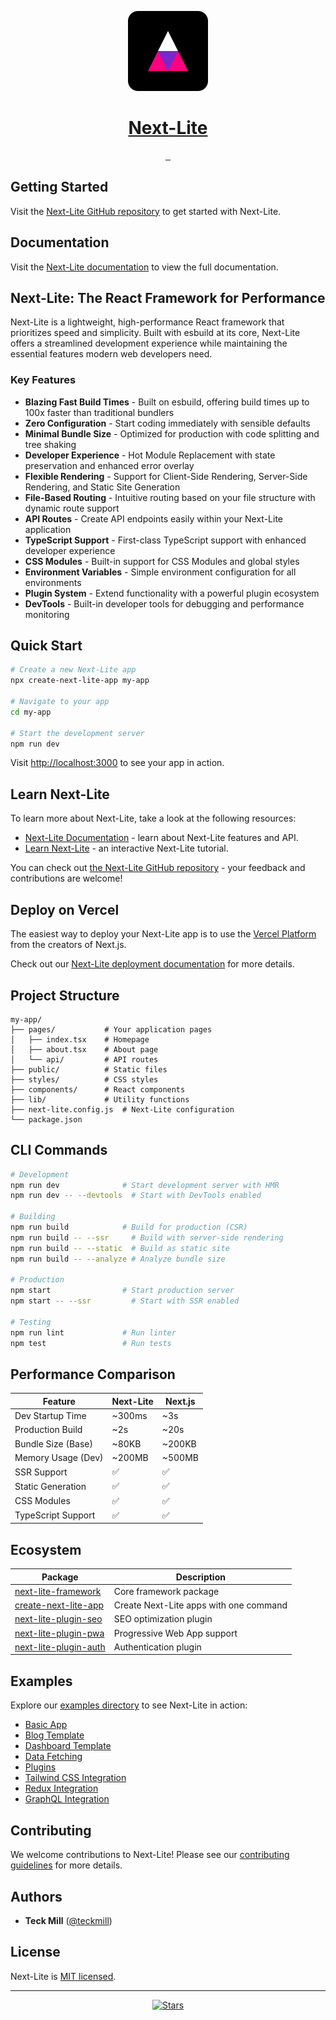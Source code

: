 <p align="center">
  <a href="https://github.com/Nom-nom-hub/next-lite-main">
    <img src="public/next-lite-logo.svg" alt="Next-Lite logo" width="128" height="128">
    <h1 align="center">Next-Lite</h1>
  </a>
</p>

<p align="center">
  <a aria-label="NPM version" href="https://www.npmjs.com/package/next-lite-framework">
    <img alt="" src="https://img.shields.io/npm/v/next-lite-framework.svg?style=for-the-badge&labelColor=000000">
  </a>
  <a aria-label="License" href="https://github.com/Nom-nom-hub/next-lite-main/blob/main/LICENSE">
    <img alt="" src="https://img.shields.io/npm/l/next-lite-framework.svg?style=for-the-badge&labelColor=000000">
  </a>
  <a aria-label="Join the community on GitHub" href="https://github.com/Nom-nom-hub/next-lite-main/discussions">
    <img alt="" src="https://img.shields.io/badge/Join%20the%20community-blueviolet.svg?style=for-the-badge&logo=github&labelColor=000000&logoWidth=20">
  </a>
</p>

## Getting Started

Visit the [Next-Lite GitHub repository](https://github.com/Nom-nom-hub/next-lite-main) to get started with Next-Lite.

## Documentation

Visit the [Next-Lite documentation](https://github.com/Nom-nom-hub/next-lite-main/tree/main/docs) to view the full documentation.

## Next-Lite: The React Framework for Performance

Next-Lite is a lightweight, high-performance React framework that prioritizes speed and simplicity. Built with esbuild at its core, Next-Lite offers a streamlined development experience while maintaining the essential features modern web developers need.

### Key Features

- **Blazing Fast Build Times** - Built on esbuild, offering build times up to 100x faster than traditional bundlers
- **Zero Configuration** - Start coding immediately with sensible defaults
- **Minimal Bundle Size** - Optimized for production with code splitting and tree shaking
- **Developer Experience** - Hot Module Replacement with state preservation and enhanced error overlay
- **Flexible Rendering** - Support for Client-Side Rendering, Server-Side Rendering, and Static Site Generation
- **File-Based Routing** - Intuitive routing based on your file structure with dynamic route support
- **API Routes** - Create API endpoints easily within your Next-Lite application
- **TypeScript Support** - First-class TypeScript support with enhanced developer experience
- **CSS Modules** - Built-in support for CSS Modules and global styles
- **Environment Variables** - Simple environment configuration for all environments
- **Plugin System** - Extend functionality with a powerful plugin ecosystem
- **DevTools** - Built-in developer tools for debugging and performance monitoring

## Quick Start

```bash
# Create a new Next-Lite app
npx create-next-lite-app my-app

# Navigate to your app
cd my-app

# Start the development server
npm run dev
```

Visit [http://localhost:3000](http://localhost:3000) to see your app in action.

## Learn Next-Lite

To learn more about Next-Lite, take a look at the following resources:

- [Next-Lite Documentation](https://github.com/Nom-nom-hub/next-lite-main/tree/main/docs) - learn about Next-Lite features and API.
- [Learn Next-Lite](https://github.com/Nom-nom-hub/next-lite-main/tree/main/examples) - an interactive Next-Lite tutorial.

You can check out [the Next-Lite GitHub repository](https://github.com/Nom-nom-hub/next-lite-main) - your feedback and contributions are welcome!

## Deploy on Vercel

The easiest way to deploy your Next-Lite app is to use the [Vercel Platform](https://vercel.com/new?utm_source=github&utm_medium=readme&utm_campaign=next-lite) from the creators of Next.js.

Check out our [Next-Lite deployment documentation](https://github.com/Nom-nom-hub/next-lite-main/tree/main/docs/deployment.md) for more details.

## Project Structure

```
my-app/
├── pages/           # Your application pages
│   ├── index.tsx    # Homepage
│   ├── about.tsx    # About page
│   └── api/         # API routes
├── public/          # Static files
├── styles/          # CSS styles
├── components/      # React components
├── lib/             # Utility functions
├── next-lite.config.js  # Next-Lite configuration
└── package.json
```

## CLI Commands

```bash
# Development
npm run dev              # Start development server with HMR
npm run dev -- --devtools  # Start with DevTools enabled

# Building
npm run build            # Build for production (CSR)
npm run build -- --ssr     # Build with server-side rendering
npm run build -- --static  # Build as static site
npm run build -- --analyze # Analyze bundle size

# Production
npm start                # Start production server
npm start -- --ssr         # Start with SSR enabled

# Testing
npm run lint             # Run linter
npm test                 # Run tests
```

## Performance Comparison

| Feature              | Next-Lite | Next.js |
|---------------------|-----------|---------|
| Dev Startup Time    | ~300ms    | ~3s     |
| Production Build    | ~2s       | ~20s    |
| Bundle Size (Base)  | ~80KB     | ~200KB  |
| Memory Usage (Dev)  | ~200MB    | ~500MB  |
| SSR Support         | ✅        | ✅      |
| Static Generation   | ✅        | ✅      |
| CSS Modules         | ✅        | ✅      |
| TypeScript Support  | ✅        | ✅      |

## Ecosystem

| Package | Description |
|---------|-------------|
| [next-lite-framework](https://www.npmjs.com/package/next-lite-framework) | Core framework package |
| [create-next-lite-app](https://www.npmjs.com/package/create-next-lite-app) | Create Next-Lite apps with one command |
| [next-lite-plugin-seo](https://github.com/Nom-nom-hub/next-lite-main/tree/main/plugins/seo-plugin.js) | SEO optimization plugin |
| [next-lite-plugin-pwa](https://github.com/Nom-nom-hub/next-lite-main/tree/main/plugins/pwa-plugin.js) | Progressive Web App support |
| [next-lite-plugin-auth](https://github.com/Nom-nom-hub/next-lite-main/tree/main/plugins/auth-plugin.js) | Authentication plugin |

## Examples

Explore our [examples directory](https://github.com/Nom-nom-hub/next-lite-main/tree/main/examples) to see Next-Lite in action:

- [Basic App](https://github.com/Nom-nom-hub/next-lite-main/tree/main/examples/basic)
- [Blog Template](https://github.com/Nom-nom-hub/next-lite-main/tree/main/examples/blog)
- [Dashboard Template](https://github.com/Nom-nom-hub/next-lite-main/tree/main/examples/dashboard)
- [Data Fetching](https://github.com/Nom-nom-hub/next-lite-main/tree/main/examples/data-fetching)
- [Plugins](https://github.com/Nom-nom-hub/next-lite-main/tree/main/examples/plugins)
- [Tailwind CSS Integration](https://github.com/Nom-nom-hub/next-lite-main/tree/main/examples/tailwind)
- [Redux Integration](https://github.com/Nom-nom-hub/next-lite-main/tree/main/examples/redux)
- [GraphQL Integration](https://github.com/Nom-nom-hub/next-lite-main/tree/main/examples/graphql)

## Contributing

We welcome contributions to Next-Lite! Please see our [contributing guidelines](CONTRIBUTING.md) for more details.

## Authors

- **Teck Mill** ([@teckmill](https://github.com/teckmill))

## License

Next-Lite is [MIT licensed](LICENSE).

---

<p align="center">
  <a href="https://github.com/Nom-nom-hub/next-lite-main/stargazers">
    <img src="https://img.shields.io/github/stars/Nom-nom-hub/next-lite-main?style=social" alt="Stars">
  </a>
</p>
